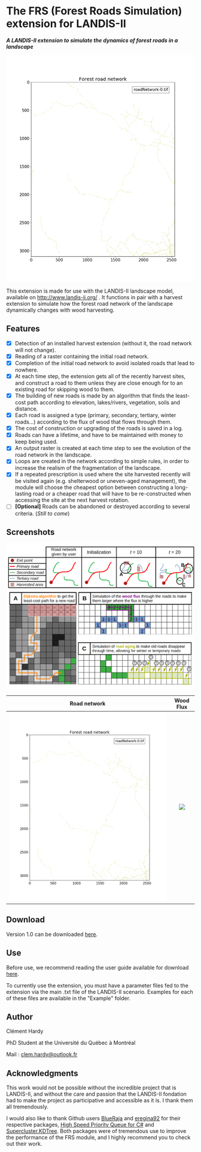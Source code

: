 # The FRS (Forest Roads Simulation) extension for LANDIS-II

***A LANDIS-II extension to simulate the dynamics of forest roads in a landscape***

![](../screenshots/PythonAnimation_Road_network_output.gif)

This extension is made for use with the LANDIS-II landscape model, available on http://www.landis-ii.org/ .
It functions in pair with a harvest extension to simulate how the forest road network of the landscape dynamically changes with wood harvesting.

## Features

- [x] Detection of an installed harvest extension (without it, the road network will not change).
- [x] Reading of a raster containing the initial road network.
- [x] Completion of the initial road network to avoid isolated roads that lead to nowhere.
- [x] At each time step, the extension gets all of the recently harvest sites, and construct a road to them unless they are close enough for to an existing road for skipping wood to them.
- [x] The building of new roads is made by an algorithm that finds the least-cost path according to elevation, lakes/rivers, vegetation, soils and distance.
- [x] Each road is assigned a type (primary, secondary, tertiary, winter roads...) according to the flux of wood that flows through them.
- [x] The cost of construction or upgrading of the roads is saved in a log.
- [x] Roads can have a lifetime, and have to be maintained with money to keep being used. 
- [x] An output raster is created at each time step to see the evolution of the road network in the landscape.
- [x] Loops are created in the network according to simple rules, in order to increase the realism of the fragmentation of the landscape.
- [x] If a repeated prescription is used where the site harvested recently will be visited again (e.g. shelterwood or uneven-aged management), the module will choose the cheapest option between constructing a long-lasting road or a cheaper road that will have to be re-constructed when accessing the site at the next harvest rotation.
- [ ] **[Optional]** Roads can be abandoned or destroyed according to several criteria. (*Still to come*)

## Screenshots

![Evolution of the forest road network throught the simulation](screenshots/EvolutionOfNetwork.png)

| Road network                                             | Wood Flux                                             |
|:--------------------------------------------------------:|:-----------------------------------------------------:|
| ![](../screenshots/PythonAnimation_Road_network_output.gif) | ![](../../screenshots/PythonAnimation_Wood_Flux_output.gif) |

## Download

Version 1.0 can be downloaded [here](https://github.com/Klemet/LANDIS-II-Forest-Roads-Simulation-module/releases/tag/1.0).

## Use

Before use, we recommend reading the user guide available for download [here](https://github.com/Klemet/LANDIS-II-Forest-Roads-Simulation-module/raw/master/LANDIS-II%20Forest%20Roads%20Simulation%20v1.0%20User%20Guide.pdf). 

To currently use the extension, you must have a parameter files fed to the extension via the main .txt file of the LANDIS-II scenario. Examples for each of these files are available in the "Example" folder.

## Author

Clément Hardy

PhD Student at the Université du Québec à Montréal

Mail : clem.hardy@outlook.fr

## Acknowledgments

This work would not be possible without the incredible project that is LANDIS-II, and without the care and passion that the LANDIS-II fondation had to make the project as participative and accessible as it is. I thank them all tremendously.

I would also like to thank Github users [BlueRaja](https://github.com/BlueRaja) and [eregina92](https://github.com/eregina92/) for their respective packages, [High Speed Priority Queue for C#](https://github.com/BlueRaja/High-Speed-Priority-Queue-for-C-Sharp) and [Supercluster.KDTree](https://github.com/eregina92/Supercluster.KDTree). Both packages were of tremendous use to improve the performance of the FRS module, and I highly recommend you to check out their work.
